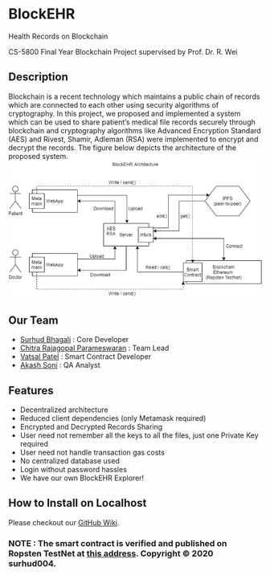 # BlockEHR
Health Records on Blockchain

CS-5800 Final Year Blockchain Project supervised by Prof. Dr. R. Wei

## Description
Blockchain is a recent technology which maintains a public chain of records which are connected to each other using security algorithms of cryptography. In this project, we proposed and implemented a system which can be used to share patient’s medical file records securely through blockchain and cryptography algorithms like Advanced Encryption Standard (AES) and Rivest, Shamir, Adleman (RSA) were implemented to encrypt and decrypt the records. The figure below depicts the architecture of the proposed system.
![System Architecture](https://github.com/surhud004/BlockEHR/blob/master/architecture.png)

## Our Team
- [Surhud Bhagali](https://github.com/surhud004) : Core Developer
- [Chitra Rajagopal Parameswaran](https://github.com/chitrargpnirmal) : Team Lead
- [Vatsal Patel](https://github.com/vatsalpatel) : Smart Contract Developer
- [Akash Soni](https://github.com/AkashSoniADS) : QA Analyst

## Features
- Decentralized architecture
- Reduced client dependencies (only Metamask required)
- Encrypted and Decrypted Records Sharing
- User need not remember all the keys to all the files, just one Private Key required
- User need not handle transaction gas costs
- No centralized database used
- Login without password hassles
- We have our own BlockEHR Explorer!

## How to Install on Localhost
Please checkout our [GitHub Wiki](https://github.com/surhud004/BlockEHR/wiki#installation-on-localhost).

### NOTE : The smart contract is verified and published on Ropsten TestNet at [this address](https://ropsten.etherscan.io/address/0x24c6b1389592Cf12b0d25b9c746957d4FCf57a21). Copyright © 2020 surhud004.
